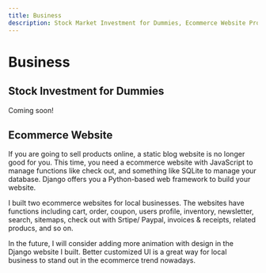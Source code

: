 ```yaml
---
title: Business
description: Stock Market Investment for Dummies, Ecommerce Website Projects
---
```


# Business

## Stock Investment for Dummies

Coming soon!

## Ecommerce Website

If you are going to sell products online, a static blog website is no longer good for you. This time, you need a ecommerce website with JavaScript to manage functions like check out, and something like SQLite to manage your database. Django offers you a Python-based web framework to build your website.

I built two ecommerce websites for local businesses. The websites have functions including cart, order, coupon, users profile, inventory, newsletter, search, sitemaps, check out with Srtipe/ Paypal, invoices & receipts, related producs, and so on.

In the future, I will consider adding more animation with design in the Django website I built. Better customized UI is a great way for local business to stand out in the ecommerce trend nowadays.
